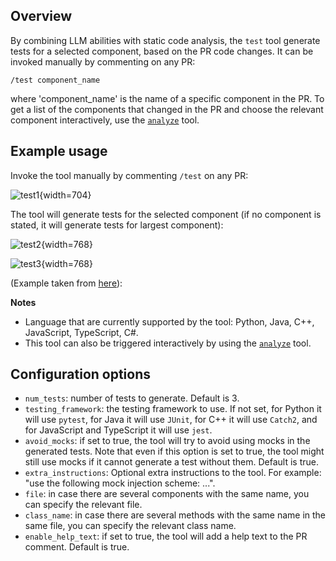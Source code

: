 ## Overview
By combining LLM abilities with static code analysis, the `test` tool  generate tests for a selected component, based on the PR code changes.
It can be invoked manually by commenting on any PR:
```
/test component_name
```
where 'component_name' is the name of a specific component in the PR.
To get a list of the components that changed in the PR and choose the relevant component interactively, use the [`analyze`](./analyze.md) tool.

## Example usage

Invoke the tool manually by commenting `/test` on any PR:

![test1](https://khulnasoft.com/images/pr_action/test1.png){width=704}

The tool will generate tests for the selected component (if no component is stated, it will generate tests for largest component):

![test2](https://khulnasoft.com/images/pr_action/test2.png){width=768}

![test3](https://khulnasoft.com/images/pr_action/test3.png){width=768}

(Example taken from [here](https://github.com/KhulnaSoft/pr-action/pull/598#issuecomment-1913679429)):

**Notes**
- Language that are currently supported by the tool: Python, Java, C++, JavaScript, TypeScript, C#.
- This tool can also be triggered interactively by using the [`analyze`](./analyze.md) tool.


## Configuration options
- `num_tests`: number of tests to generate. Default is 3.
- `testing_framework`: the testing framework to use. If not set, for Python it will use `pytest`, for Java it will use `JUnit`, for C++ it will use `Catch2`, and for JavaScript and TypeScript it will use `jest`.
- `avoid_mocks`: if set to true, the tool will try to avoid using mocks in the generated tests. Note that even if this option is set to true, the tool might still use mocks if it cannot generate a test without them. Default is true.
- `extra_instructions`: Optional extra instructions to the tool. For example: "use the following mock injection scheme: ...".
- `file`: in case there are several components with the same name, you can specify the relevant file.
- `class_name`: in case there are several methods with the same name in the same file, you can specify the relevant class name.
- `enable_help_text`: if set to true, the tool will add a help text to the PR comment. Default is true.